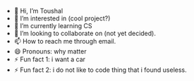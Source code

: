 - 👋 Hi, I’m Toushal
- 👀 I’m interested in (cool project?)
- 🌱 I’m currently learning CS
- 💞️ I’m looking to collaborate on (not yet decided).
- 📫 How to reach me through email.
- 😄 Pronouns: why matter
- ⚡ Fun fact 1: i want a car
- ⚡ Fun fact 2: i do not like to code thing that i found useless.

<!---
Toushal29/... is a ✨ special ✨ repository because its `README.md` (this file) appears on your GitHub profile.
You can click the Preview link to take a look at your changes.
--->
